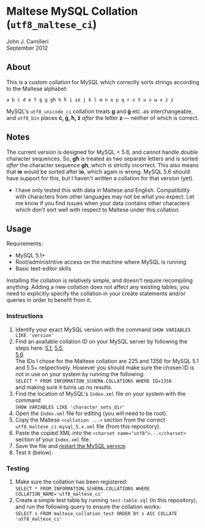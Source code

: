 # Maltese MySQL Collation (`utf8_maltese_ci`)

John J. Camilleri  
September 2012

## About

This is a custom collation for MySQL which correctly sorts strings according to the Maltese alphabet:

    a b ċ d e f ġ g għ h ħ i ie j k l m n o p q r s t u v w x ż z

MySQL's `utf8_unicode_ci` collation treats **g** and **ġ** etc. as interchangeable, and `utf8_bin` places **ċ, ġ, ħ, ż** _after_ the letter **z** — neither of which is correct. 

## Notes

The current version is designed for MySQL < 5.6, and cannot handle double character sequences. So, **għ** is treated as two separate letters and is sorted _after_ the character sequence **gh**, which is strictly incorrect. This also means that **ie** would be sorted after **io**, which again is wrong.
MySQL 5.6 should have support for this, but I haven't written a collation for that version (yet).

- I have only tested this with data in Maltese and English. Compatibility with characters from other languages may not be what you expect. Let me know if you find issues when your data contains other characters which don't sort well with respect to Maltese under this collation.

## Usage

Requirements:

- MySQL 5.1+
- Root/administritive access on the machine where MySQL is running
- Basic text-editor skills

Installing the collation is relatively simple, and doesn't require recompiling anything. Adding a new collation does not affect any existing tables; you need to explicitly specify the collation in your create statements and/or queries in order to benefit from it.

### Instructions

1. Identify your exact MySQL version with the command `SHOW VARIABLES LIKE 'version'`
1. Find an available collation ID on your MySQL server by following the steps here:
[5.1](http://dev.mysql.com/doc/refman/5.1/en/adding-collation-choosing-id.html),
[5.5](http://dev.mysql.com/doc/refman/5.5/en/adding-collation-choosing-id.html),  
[5.6](http://dev.mysql.com/doc/refman/5.6/en/adding-collation-choosing-id.html)  
The IDs I chose for the Maltese collation are 225 and 1356 for MySQL 5.1 and 5.5+ respectively.
However you should make sure the chosen ID is not in use on your system by running the following:  
`SELECT * FROM INFORMATION_SCHEMA.COLLATIONS WHERE ID=1356`  
and making sure it turns up no results.
1. Find the location of MySQL's `Index.xml` file on your system with the command  
`SHOW VARIABLES LIKE 'character_sets_dir'`
1. Open the `Index.xml` file for editing (you will need to be root).
1. Copy the Maltese `<collation ...>` section from the correct `utf8_maltese_ci-mysql_5.x.xml` file (from this repository).
1. Paste the copied XML into the `<charset name="utf8">...</charset>` section of your `Index.xml` file.
1. Save the file and [restart the MySQL service](http://theos.in/desktop-linux/tip-that-matters/how-do-i-restart-mysql-server/).
1. Test it (below).

### Testing

1. Make sure the collation has been registered:  
`SELECT * FROM INFORMATION_SCHEMA.COLLATIONS WHERE COLLATION_NAME='utf8_maltese_ci'`
1. Create a simple test table by running `test-table.sql` (in this repository), and run the following query to ensure the collation works:  
`SELECT s FROM maltese_collation_test ORDER BY s ASC COLLATE 'utf8_maltese_ci'`
